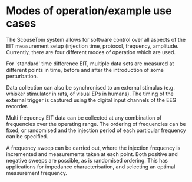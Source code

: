 # Modes of operation/example use cases
The ScouseTom system allows for software control over all aspects of the EIT measurement setup (injection time, protocol, frequency, amplitude. Currently, there are four different modes of operation which are used.

For 'standard' time difference EIT, multiple data sets are measured at different points in time, before and after the introduction of some perturbation.

Data collection can also be synchronised to an external stimulus (e.g. whisker stimulator in rats, of visual EPs in humans). The timing of the external trigger is captured using the digital input channels of the EEG recorder.

Multi frequency EIT data can be collected at any combination of frequencies over the operating range. The ordering of frequencies can be fixed, or randomised and the injection period of each particular frequency can be specified.

A frequency sweep can be carried out, where the injection frequency is incremented and measurements taken at each point. Both positive and negative sweeps are possible, as is randomised ordering. This has applications for impedance characterisation, and selecting an optimal measurement frequency.